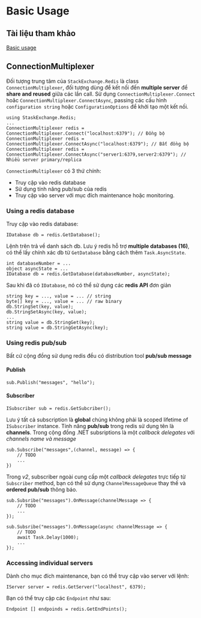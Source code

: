 # Basic Usage

## Tài liệu tham khảo

[Basic usage](
https://stackexchange.github.io/StackExchange.Redis/Basics)

## ConnectionMultiplexer

Đối tượng trung tâm của `StackExchange.Redis` là class `ConnectionMultiplexer`, đối tượng dùng để kết nối đến **multiple server** để **share and reused** giữa các lần call.
Sử dụng `ConnectionMultiplexer.Connect` hoăc `ConnectionMultiplexer.ConnectAsync`, passing các cấu hình `configuration string` hoặc `ConfigurationOptions` để khởi tạo một kết nối.

    using StaskExchange.Redis;
    ...
    ConnectionMultiplexer redis = ConnectionMultiplexer.Connect("localhost:6379"); // Đồng bộ
    ConnectionMultiplexer redis = ConnectionMultiplexer.ConnectAsync("localhost:6379"); // Bất đồng bộ
    ConnectionMultiplexer redis = ConnectionMultiplexer.ConnectAsync("server1:6379,server2:6379"); // Nhiều server primary/replica

`ConnectionMultiplexer` có 3 thứ chính:

- Truy cập vào redis database
- Sử dụng tính năng pub/sub của redis
- Truy cập vào server với mục đích maintenance hoặc monitoring.

### Using a redis database

Truy cập vào redis database:

    IDatabase db = redis.GetDatabase();

Lệnh trên trả về danh sách db. Lưu ý redis hỗ trợ **multiple databases (16)**, có thể lấy chính xác db từ `GetDatabase` bằng cách thêm `Task.AsyncState`.

    int databaseNumber = ...
    object asyncState = ...
    IDatabase db = redis.GetDatabase(databaseNumber, asyncState);

Sau khi đã có `IDatabase`, nó có thể sử dụng các **redis API** đơn giản

    string key = ..., value = ... // string
    byte[] key = ..., value = ... // raw binary
    db.StringSet(key, value);
    db.StringSetAsync(key, value);
    ...
    string value = db.StringGet(key);
    string value = db.StringGetAsync(key);


### Using redis pub/sub

Bất cứ cộng đồng sử dụng redis đều có distribution tool **pub/sub message**

#### Publish

    sub.Publish("messages", "hello");

#### Subscriber

    ISubscriber sub = redis.GetSubcriber();

Lưu ý tất cả subscription là **global** chúng không phải là scoped lifetime of `ISubscriber` instance. Tính năng **pub/sub** trong redis sử dụng tên là **channels**. Trong cộng đồng .NET subsriptions là một *callback delegates* với *channels name và message*

    sub.Subscribe("messages",(channel, message) => {
        // TODO
        ...
    })

Trong *v2*, subscriber ngoài cung cấp một *callback delegates* trực tiếp từ `Subscriber` method, bạn có thể sử dụng `ChannelMessageQueue` thay thế và **ordered pub/sub** thông báo.

    sub.Subsribe("messages").OnMessage(channelMessage => {
        // TODO
        ...
    });

    sub.Subsribe("messages").OnMessage(async channelMessage => {
        // TODO
        await Task.Delay(1000);
        ...
    });

### Accessing individual servers

Dành cho mục đích maintenance, bạn có thể truy cập vào server với lệnh:

    IServer server = redis.GetServer("localhost", 6379);

Bạn có thể truy cập các `Endpoint` như sau:

    Endpoint [] endpoinds = redis.GetEndPoints();
